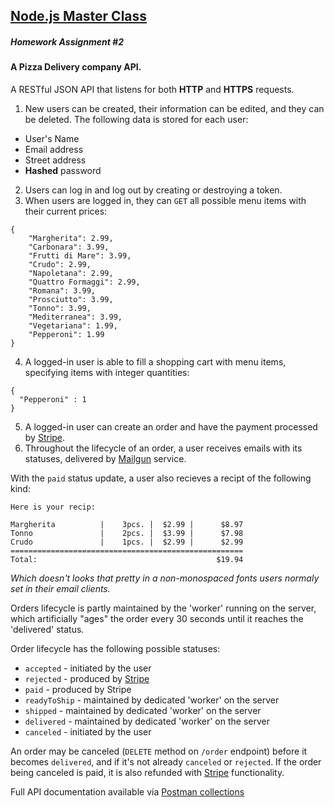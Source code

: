 [Node.js Master Class](https://pirple.thinkific.com/courses/the-nodejs-master-class)
---
##### Homework Assignment #2

#### A Pizza Delivery company API.

A RESTful JSON API that listens for both **HTTP** and  **HTTPS** requests.

1. New users can be created, their information can be edited, and they can be deleted.
The following data is stored for each user:

* User's Name
* Email address
* Street address
* **Hashed** password

2. Users can log in and log out by creating or destroying a token.
3. When users are logged in, they can `GET` all possible menu items with their current prices:

```
{
    "Margherita": 2.99,
    "Carbonara": 3.99,
    "Frutti di Mare": 3.99,
    "Crudo": 2.99,
    "Napoletana": 2.99,
    "Quattro Formaggi": 2.99,
    "Romana": 3.99,
    "Prosciutto": 3.99,
    "Tonno": 3.99,
    "Mediterranea": 3.99,
    "Vegetariana": 1.99,
    "Pepperoni": 1.99
}
```
4. A logged-in user is able to fill a shopping cart with menu items, specifying items with
integer quantities:
```
{
  "Pepperoni" : 1
}
```
5. A logged-in user can create an order and have the payment processed by
[Stripe](https://stripe.com).
6. Throughout the lifecycle of an order, a user receives emails with its statuses,
delivered by [Mailgun](mailgun.com) service.

With the `paid` status update, a user also recieves a recipt of the following kind:

```
Here is your recip:                                                  

Margherita          |    3pcs. |  $2.99 |      $8.97                 
Tonno               |    2pcs. |  $3.99 |      $7.98                 
Crudo               |    1pcs. |  $2.99 |      $2.99                 
====================================================                 
Total:                                        $19.94
```

*Which doesn't looks that pretty in a non-monospaced fonts users normaly set in their
email clients.*

Orders lifecycle is partly maintained by the 'worker' running on the server, which artificially
"ages" the order every 30 seconds until it reaches the 'delivered' status.

Order lifecycle has the following possible statuses:
* `accepted` - initiated by the user
* `rejected` - produced by [Stripe](stripe.com)
* `paid` - produced by Stripe
* `readyToShip` - maintained by dedicated 'worker' on the server
* `shipped` - maintained by dedicated 'worker' on the server
* `delivered` - maintained by dedicated 'worker' on the server
* `canceled` - initiated by the user

An order may be canceled (`DELETE` method on `/order` endpoint) before it becomes `delivered`,
and if it's not already `canceled` or `rejected`. If the order being canceled is paid, it is
also refunded with [Stripe](https://stripe.com/docs/api/refunds) functionality.

Full API documentation available via [Postman collections](https://documenter.getpostman.com/view/3662804/RzZFDwaX)
